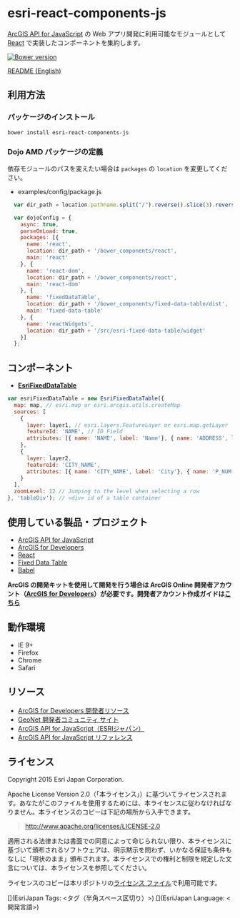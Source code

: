 # esri-react-components-js

[ArcGIS API for JavaScript](https://developers.arcgis.com/javascript/) の Web アプリ開発に利用可能なモジュールとして [React](http://facebook.github.io/react/) で実装したコンポーネントを集約します。

[![Bower version](https://badge.fury.io/bo/esri-react-components-js.svg)](http://badge.fury.io/bo/badges)

[README (English)](README_en.md)

## 利用方法

### パッケージのインストール

```
bower install esri-react-components-js
```

### Dojo AMD パッケージの定義

依存モジュールのパスを変えたい場合は `packages` の `location` を変更してください。

* examples/config/package.js

```javascript
  var dir_path = location.pathname.split("/").reverse().slice(3).reverse().join("/");

  var dojoConfig = {
    async: true,
    parseOnLoad: true,
    packages: [{
      name: 'react',
      location: dir_path + '/bower_components/react',
      main: 'react'
    }, {
      name: 'react-dom',
      location: dir_path + '/bower_components/react',
      main: 'react-dom'
    }, {
      name: 'fixedDataTable',
      location: dir_path + '/bower_components/fixed-data-table/dist',
      main: 'fixed-data-table'
    }, {
      name: 'reactWidgets',
      location: dir_path + '/src/esri-fixed-data-table/widget'
    }]
  };
```

## コンポーネント

* [__EsriFixedDataTable__](https://esrijapan.github.io/esri-react-components-js/examples/esri-fixed-data-table.html)

```javascript
var esriFixedDataTable = new EsriFixedDataTable({
  map: map, // esri.map or esri.arcgis.utils.createMap
  sources: [
    {
      layer: layer1, // esri.layers.FeatureLayer or esri.map.getLayer
      featureId: 'NAME', // ID Field
      attributes: [{ name: 'NAME', label: 'Name'}, { name: 'ADDRESS', label: 'Address'}, { name: 'TYPE', label: 'Type'}] // name: Field Name, label: Alias (using a header of table)
    },
    {
      layer: layer2,
      featureId: 'CITY_NAME',
      attributes: [{ name: 'CITY_NAME', label: 'City'}, { name: 'P_NUM', label: 'Population'}]
    }
  ],
  zoomLevel: 12 // Jumping to the level when selecting a row
}, 'tableDiv'); // <div> id of a table container
```

## 使用している製品・プロジェクト

* [ArcGIS API for JavaScript](https://developers.arcgis.com/javascript/)
* [ArcGIS for Developers](https://developers.arcgis.com/en/)
* [React](https://facebook.github.io/react/)
* [Fixed Data Table](https://facebook.github.io/fixed-data-table/)
* [Babel](https://babeljs.io)

__ArcGIS の開発キットを使用して開発を行う場合は ArcGIS Online 開発者アカウント（[ArcGIS for Developers](https://developers.arcgis.com/en/)）が必要です。開発者アカウント作成ガイドは[こちら](http://www.esrij.com/cgi-bin/wp/wp-content/uploads/documents/signup-esri-developers.pdf)__

## 動作環境

* IE 9+
* Firefox
* Chrome
* Safari

## リソース

* [ArcGIS for Developers 開発者リソース](https://github.com/EsriJapan/arcgis-dev-resources)
* [GeoNet 開発者コミュニティ サイト](https://geonet.esri.com/groups/devcom-jp)
* [ArcGIS API for JavaScript（ESRIジャパン）](http://www.esrij.com/products/arcgis-api-for-javascript/)
* [ArcGIS API for JavaScript リファレンス](https://developers.arcgis.com/javascript/jsapi/)

## ライセンス
Copyright 2015 Esri Japan Corporation.

Apache License Version 2.0（「本ライセンス」）に基づいてライセンスされます。あなたがこのファイルを使用するためには、本ライセンスに従わなければなりません。本ライセンスのコピーは下記の場所から入手できます。

> http://www.apache.org/licenses/LICENSE-2.0

適用される法律または書面での同意によって命じられない限り、本ライセンスに基づいて頒布されるソフトウェアは、明示黙示を問わず、いかなる保証も条件もなしに「現状のまま」頒布されます。本ライセンスでの権利と制限を規定した文言については、本ライセンスを参照してください。

ライセンスのコピーは本リポジトリの[ライセンス ファイル](./LICENSE)で利用可能です。

[](EsriJapan Tags: <タグ（半角スペース区切り）>)
[](EsriJapan Language: <開発言語>)
